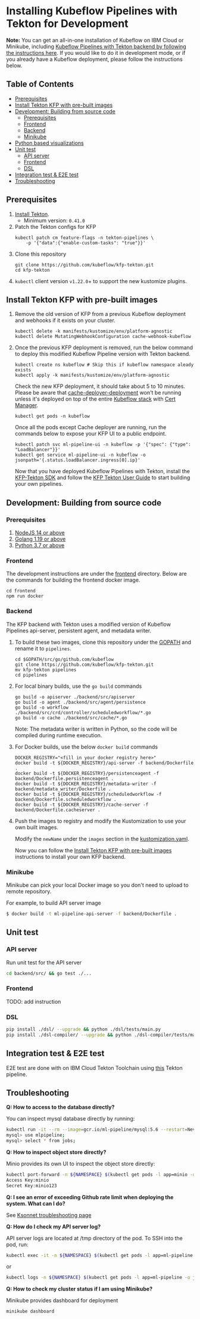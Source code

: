 # Installing Kubeflow Pipelines with Tekton for Development

**Note:** You can get an all-in-one installation of Kubeflow on IBM Cloud or Minikube, including
[Kubeflow Pipelines with Tekton backend by following the instructions here](/guides/kfp_tekton_install.md).
If you would like to do it in development mode, or if you already have a Kubeflow deployment, please follow the instructions below.

## Table of Contents

<!-- START of ToC generated by running ./tools/mdtoc.sh sdk/README.md -->

  - [Prerequisites](#prerequisites)
  - [Install Tekton KFP with pre-built images](#install-tekton-kfp-with-pre-built-images)
  - [Development: Building from source code](#development-building-from-source-code)
    - [Prerequisites](#prerequisites)
    - [Frontend](#frontend)
    - [Backend](#backend)
    - [Minikube](#minikube)
  - [Python based visualizations](#python-based-visualizations)
  - [Unit test](#unit-test)
    - [API server](#api-server)
    - [Frontend](#frontend)
    - [DSL](#dsl)
  - [Integration test & E2E test](#integration-test--e2e-test)
  - [Troubleshooting](#troubleshooting)

<!-- END of ToC generated by running ./tools/mdtoc.sh sdk/README.md -->

## Prerequisites

1. [Install Tekton](https://github.com/tektoncd/pipeline/blob/master/docs/install.md#installing-tekton-pipelines-on-kubernetes).
    - Minimum version: `0.41.0`
2. Patch the Tekton configs for KFP
    ```shell
    kubectl patch cm feature-flags -n tekton-pipelines \
        -p '{"data":{"enable-custom-tasks": "true"}}'
    ```
3. Clone this repository
    ```
    git clone https://github.com/kubeflow/kfp-tekton.git
    cd kfp-tekton
    ```
4. `kubectl` client version `v1.22.0`+ to support the new kustomize plugins.

## Install Tekton KFP with pre-built images
1. Remove the old version of KFP from a previous Kubeflow deployment and webhooks if it exists on your cluster.
    ```shell
    kubectl delete -k manifests/kustomize/env/platform-agnostic
    kubectl delete MutatingWebhookConfiguration cache-webhook-kubeflow
    ```

2. Once the previous KFP deployment is removed, run the below command to deploy this modified Kubeflow Pipeline version with Tekton backend.
    ```shell
    kubectl create ns kubeflow # Skip this if kubeflow namespace aleady exists
    kubectl apply -k manifests/kustomize/env/platform-agnostic
    ```

    Check the new KFP deployment, it should take about 5 to 10 minutes. Please be aware that [cache-deployer-deployment](https://www.kubeflow.org/docs/pipelines/caching/) won't be running unless it's deployed on top of the entire [Kubeflow stack](https://www.kubeflow.org/docs/started/getting-started/) with [Cert Manager](https://cert-manager.io/docs/installation/kubernetes/).
    ```shell
    kubectl get pods -n kubeflow
    ```

    Once all the pods except Cache deployer are running, run the commands below to expose your KFP UI to a public endpoint.
    ```shell
    kubectl patch svc ml-pipeline-ui -n kubeflow -p '{"spec": {"type": "LoadBalancer"}}'
    kubectl get service ml-pipeline-ui -n kubeflow -o jsonpath='{.status.loadBalancer.ingress[0].ip}'
    ```

    Now that you have deployed Kubeflow Pipelines with Tekton, install the [KFP-Tekton SDK](/sdk/README.md) and follow
    the [KFP Tekton User Guide](/guides/kfp-user-guide) to start building your own pipelines.


## Development: Building from source code

### Prerequisites
1. [NodeJS 14 or above](https://nodejs.org/en/download/)
2. [Golang 1.19 or above](https://golang.org/dl/)
3. [Python 3.7 or above](https://www.python.org/downloads/)

### Frontend
The development instructions are under the [frontend](/frontend) directory. Below are the commands for building the frontend docker image.
```shell
cd frontend
npm run docker
```

### Backend
The KFP backend with Tekton uses a modified version of Kubeflow Pipelines api-server, persistent agent, and metadata writer.
1. To build these two images, clone this repository under the [GOPATH](https://golang.org/doc/gopath_code.html#GOPATH) and rename it to `pipelines`.
    ```shell
    cd $GOPATH/src/go/github.com/kubeflow
    git clone https://github.com/kubeflow/kfp-tekton.git
    mv kfp-tekton pipelines
    cd pipelines
    ```

2. For local binary builds, use the `go build` commands
   ```shell
   go build -o apiserver ./backend/src/apiserver
   go build -o agent ./backend/src/agent/persistence
   go build -o workflow ./backend/src/crd/controller/scheduledworkflow/*.go
   go build -o cache ./backend/src/cache/*.go
   ```

   Note: The metadata writer is written in Python, so the code will be compiled during runtime execution.

3. For Docker builds, use the below `docker build` commands
   ```shell
   DOCKER_REGISTRY="<fill in your docker registry here>"
   docker build -t ${DOCKER_REGISTRY}/api-server -f backend/Dockerfile .
   docker build -t ${DOCKER_REGISTRY}/persistenceagent -f backend/Dockerfile.persistenceagent .
   docker build -t ${DOCKER_REGISTRY}/metadata-writer -f backend/metadata_writer/Dockerfile .
   docker build -t ${DOCKER_REGISTRY}/scheduledworkflow -f backend/Dockerfile.scheduledworkflow .
   docker build -t ${DOCKER_REGISTRY}/cache-server -f backend/Dockerfile.cacheserver .
   ```

4. Push the images to registry and modify the Kustomization to use your own built images.

   Modify the `newName` under the `images` section in the [kustomization.yaml](/manifests/kustomize/base/pipeline/kustomization.yaml).

   Now you can follow the [Install Tekton KFP with pre-built images](#install-tekton-kfp-with-pre-built-images) instructions to install your own KFP backend.



### Minikube
Minikube can pick your local Docker image so you don't need to upload to remote repository.

For example, to build API server image
```bash
$ docker build -t ml-pipeline-api-server -f backend/Dockerfile .
```

## Unit test

### API server
Run unit test for the API server
```bash
cd backend/src/ && go test ./...
```
### Frontend
TODO: add instruction

### DSL
```bash
pip install ./dsl/ --upgrade && python ./dsl/tests/main.py
pip install ./dsl-compiler/ --upgrade && python ./dsl-compiler/tests/main.py
```

## Integration test & E2E test

E2E test are done with on IBM Cloud Tekton Toolchain using [this](/.tekton) Tekton pipeline.

## Troubleshooting

**Q: How to access to the database directly?**

You can inspect mysql database directly by running:
```bash
kubectl run -it --rm --image=gcr.io/ml-pipeline/mysql:5.6 --restart=Never mysql-client -- mysql -h mysql
mysql> use mlpipeline;
mysql> select * from jobs;
```

**Q: How to inspect object store directly?**

Minio provides its own UI to inspect the object store directly:
```bash
kubectl port-forward -n ${NAMESPACE} $(kubectl get pods -l app=minio -o jsonpath='{.items[0].metadata.name}' -n ${NAMESPACE}) 9000:9000
Access Key:minio
Secret Key:minio123
```

**Q: I see an error of exceeding Github rate limit when deploying the system. What can I do?**

See [Ksonnet troubleshooting page](https://github.com/ksonnet/ksonnet/blob/master/docs/troubleshooting.md#github-rate-limiting-errors)

**Q: How do I check my API server log?**

API server logs are located at /tmp directory of the pod. To SSH into the pod, run:
```bash
kubectl exec -it -n ${NAMESPACE} $(kubectl get pods -l app=ml-pipeline -o jsonpath='{.items[0].metadata.name}' -n ${NAMESPACE}) -- /bin/sh
```
or
```bash
kubectl logs -n ${NAMESPACE} $(kubectl get pods -l app=ml-pipeline -o jsonpath='{.items[0].metadata.name}' -n ${NAMESPACE})
```

**Q: How to check my cluster status if I am using Minikube?**

Minikube provides dashboard for deployment
```bash
minikube dashboard
```
